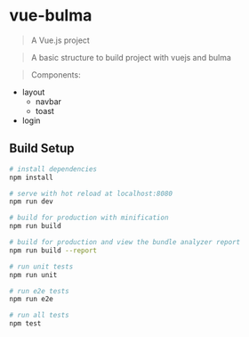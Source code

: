# vue-bulma

> A Vue.js project

> A basic structure to build project with vuejs and bulma

> Components:
  - layout
    - navbar
    - toast
  - login

## Build Setup

``` bash
# install dependencies
npm install

# serve with hot reload at localhost:8080
npm run dev

# build for production with minification
npm run build

# build for production and view the bundle analyzer report
npm run build --report

# run unit tests
npm run unit

# run e2e tests
npm run e2e

# run all tests
npm test
```
